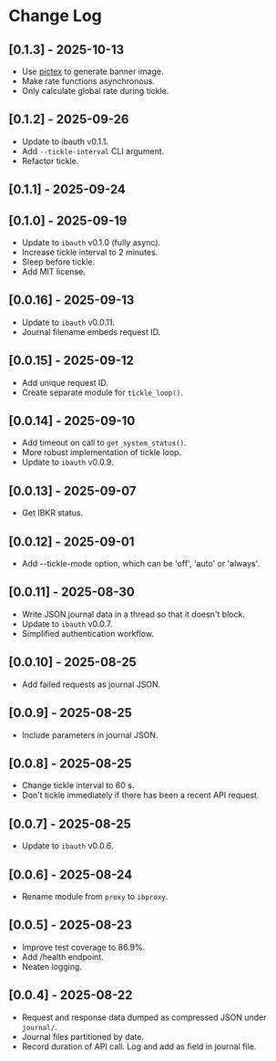 # Change Log

## [0.1.3] - 2025-10-13

- Use [pictex](https://github.com/francozanardi/pictex) to generate banner image.
- Make rate functions asynchronous.
- Only calculate global rate during tickle.

## [0.1.2] - 2025-09-26

- Update to ibauth v0.1.1.
- Add `--tickle-interval` CLI argument.
- Refactor tickle.

## [0.1.1] - 2025-09-24

## [0.1.0] - 2025-09-19

- Update to `ibauth` v0.1.0 (fully async).
- Increase tickle interval to 2 minutes.
- Sleep before tickle.
- Add MIT license.

## [0.0.16] - 2025-09-13

- Update to `ibauth` v0.0.11.
- Journal filename embeds request ID.

## [0.0.15] - 2025-09-12

- Add unique request ID.
- Create separate module for `tickle_loop()`.

## [0.0.14] - 2025-09-10

- Add timeout on call to `get_system_status()`.
- More robust implementation of tickle loop.
- Update to `ibauth` v0.0.9.

## [0.0.13] - 2025-09-07

- Get IBKR status.

## [0.0.12] - 2025-09-01

- Add --tickle-mode option, which can be 'off', 'auto' or 'always'.

## [0.0.11] - 2025-08-30

- Write JSON journal data in a thread so that it doesn't block.
- Update to `ibauth` v0.0.7.
- Simplified authentication workflow.

## [0.0.10] - 2025-08-25

- Add failed requests as journal JSON.

## [0.0.9] - 2025-08-25

- Include parameters in journal JSON.

## [0.0.8] - 2025-08-25

- Change tickle interval to 60 s.
- Don't tickle immediately if there has been a recent API request.

## [0.0.7] - 2025-08-25

- Update to `ibauth` v0.0.6.

## [0.0.6] - 2025-08-24

- Rename module from `proxy` to `ibproxy`.

## [0.0.5] - 2025-08-23

- Improve test coverage to 86.9%.
- Add /health endpoint.
- Neaten logging.

## [0.0.4] - 2025-08-22

- Request and response data dumped as compressed JSON under `journal/`.
- Journal files partitioned by date.
- Record duration of API call. Log and add as field in journal file.
